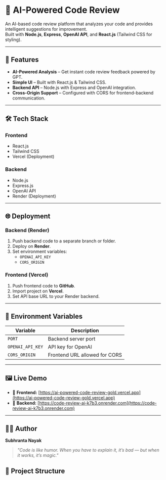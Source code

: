 # 🧠 AI-Powered Code Review

An AI-based code review platform that analyzes your code and provides intelligent suggestions for improvement.  
Built with **Node.js**, **Express**, **OpenAI API**, and **React.js** (Tailwind CSS for styling).

---

## 🚀 Features

- **AI-Powered Analysis** – Get instant code review feedback powered by GPT.
- **Simple UI** – Built with React.js & Tailwind CSS.
- **Backend API** – Node.js with Express and OpenAI integration.
- **Cross-Origin Support** – Configured with CORS for frontend-backend communication.

---

## 🛠️ Tech Stack

### Frontend
- React.js
- Tailwind CSS
- Vercel (Deployment)

### Backend
- Node.js
- Express.js
- OpenAI API
- Render (Deployment)

---
## 🌐 Deployment

### **Backend (Render)**
1. Push backend code to a separate branch or folder.  
2. Deploy on **Render**.  
3. Set environment variables:  
   - `OPENAI_API_KEY`  
   - `CORS_ORIGIN`  

### **Frontend (Vercel)**
1. Push frontend code to **GitHub**.  
2. Import project on **Vercel**.  
3. Set API base URL to your Render backend.  

---

## 📌 Environment Variables

| Variable          | Description                       |
|-------------------|-----------------------------------|
| `PORT`            | Backend server port               |
| `OPENAI_API_KEY`  | API key for OpenAI                 |
| `CORS_ORIGIN`     | Frontend URL allowed for CORS      |

---

## 🖼️ Live Demo
- 🔗 **Frontend:** [https://ai-powered-code-review-gold.vercel.app](https://ai-powered-code-review-gold.vercel.app)  
- 🔗 **Backend:** [https://code-review-ai-k7b3.onrender.com](https://code-review-ai-k7b3.onrender.com)  

---

## 👨‍💻 Author
**Subhranta Nayak**  

> *"Code is like humor. When you have to explain it, it’s bad — but when it works, it’s magic."*


## 📂 Project Structure

